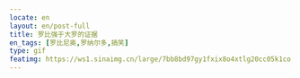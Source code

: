 ```yaml
---
locate: en
layout: en/post-full
title: 罗比强于大罗的证据
en_tags: [罗比尼奥,罗纳尔多,搞笑]
type: gif
featimg: https://ws1.sinaimg.cn/large/7bb8bd97gy1fxix8o4xtlg20cc05k1co.gif
---
```

